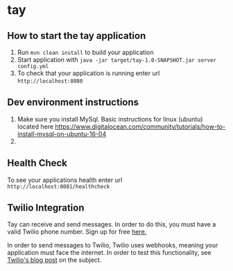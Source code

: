 # tay

How to start the tay application
---

1. Run `mvn clean install` to build your application
1. Start application with `java -jar target/tay-1.0-SNAPSHOT.jar server config.yml`
1. To check that your application is running enter url `http://localhost:8080`

Dev environment instructions
---

1. Make sure you install MySql. Basic instructions for linux (ubuntu) located here https://www.digitalocean.com/community/tutorials/how-to-install-mysql-on-ubuntu-16-04
2. 

Health Check
---

To see your applications health enter url `http://localhost:8081/healthcheck`

Twilio Integration
---
Tay can receive and send messages. In order to do this, you must have a valid Twilio phone number. Sign up for free [here.](https://www.twilio.com/try-twilio)

In order to send messages to Twilio, Twilio uses webhooks, meaning your application must face the internet. In order to test this functionality, see [Twilio's blog post](https://www.twilio.com/blog/2013/10/test-your-webhooks-locally-with-ngrok.html) on the subject. 


